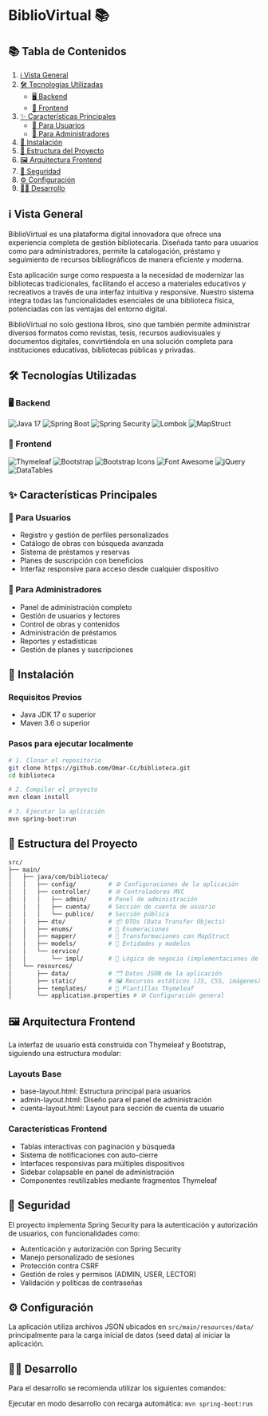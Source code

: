 # BiblioVirtual 📚

## 📚 Tabla de Contenidos
1. [ℹ️ Vista General](#-vista-general)
2. [🛠️ Tecnologías Utilizadas](#-tecnologías-utilizadas)
   - [🖥️ Backend](#-backend)
   - [🎨 Frontend](#-frontend)
3. [✨ Características Principales](#-características-principales)
   - [👤 Para Usuarios](#-para-usuarios)
   - [👑 Para Administradores](#-para-administradores)
4. [🚀 Instalación](#-instalación)
5. [📁 Estructura del Proyecto](#-estructura-del-proyecto)
6. [🖼️ Arquitectura Frontend](#-arquitectura-frontend)
7. [🔐 Seguridad](#-seguridad)
8. [⚙️ Configuración](#configuración)
9. [👨‍💻 Desarrollo](#desarrollo)

## ℹ️ Vista General

BiblioVirtual es una plataforma digital innovadora que ofrece una experiencia completa de gestión bibliotecaria. Diseñada tanto para usuarios como para administradores, permite la catalogación, préstamo y seguimiento de recursos bibliográficos de manera eficiente y moderna.

Esta aplicación surge como respuesta a la necesidad de modernizar las bibliotecas tradicionales, facilitando el acceso a materiales educativos y recreativos a través de una interfaz intuitiva y responsive. Nuestro sistema integra todas las funcionalidades esenciales de una biblioteca física, potenciadas con las ventajas del entorno digital.

BiblioVirtual no solo gestiona libros, sino que también permite administrar diversos formatos como revistas, tesis, recursos audiovisuales y documentos digitales, convirtiéndola en una solución completa para instituciones educativas, bibliotecas públicas y privadas.

## 🛠️ Tecnologías Utilizadas

### 🖥️ Backend
![Java 17](https://img.shields.io/badge/Java-17-orange)
![Spring Boot](https://img.shields.io/badge/Spring%20Boot-3.4.5-green)
![Spring Security](https://img.shields.io/badge/Spring%20Security-Latest-green)
![Lombok](https://img.shields.io/badge/Lombok-Latest-blue)
![MapStruct](https://img.shields.io/badge/MapStruct-1.5.5.Final-blue)

### 🎨 Frontend
![Thymeleaf](https://img.shields.io/badge/Thymeleaf-Latest-green)
![Bootstrap](https://img.shields.io/badge/Bootstrap-5.3.5-purple)
![Bootstrap Icons](https://img.shields.io/badge/Bootstrap%20Icons-1.11.1-purple)
![Font Awesome](https://img.shields.io/badge/Font%20Awesome-6.5.2-blue)
![jQuery](https://img.shields.io/badge/jQuery-3.7.0-blue)
![DataTables](https://img.shields.io/badge/DataTables-1.13.4-blue)

## ✨ Características Principales

### 👤 Para Usuarios
- Registro y gestión de perfiles personalizados
- Catálogo de obras con búsqueda avanzada
- Sistema de préstamos y reservas
- Planes de suscripción con beneficios
- Interfaz responsive para acceso desde cualquier dispositivo
### 👑 Para Administradores
- Panel de administración completo
- Gestión de usuarios y lectores
- Control de obras y contenidos
- Administración de préstamos
- Reportes y estadísticas
- Gestión de planes y suscripciones

## 🚀 Instalación

### Requisitos Previos
- Java JDK 17 o superior
- Maven 3.6 o superior

### Pasos para ejecutar localmente

```bash
# 1. Clonar el repositorio
git clone https://github.com/Omar-Cc/biblioteca.git
cd biblioteca

# 2. Compilar el proyecto
mvn clean install

# 3. Ejecutar la aplicación
mvn spring-boot:run
```

## 📁 Estructura del Proyecto

```bash
src/
├── main/
│   ├── java/com/biblioteca/
│   │   ├── config/         # ⚙️ Configuraciones de la aplicación
│   │   ├── controller/     # 🌐 Controladores MVC
│   │   │   ├── admin/      # Panel de administración
│   │   │   ├── cuenta/     # Sección de cuenta de usuario
│   │   │   └── publico/    # Sección pública
│   │   ├── dto/            # 📦 DTOs (Data Transfer Objects)
│   │   ├── enums/          # 🔢 Enumeraciones
│   │   ├── mapper/         # 🔄 Transformaciones con MapStruct
│   │   ├── models/         # 🧩 Entidades y modelos
│   │   └── service/
│   │       └── impl/       # 💼 Lógica de negocio (implementaciones de servicio)
│   └── resources/
│       ├── data/           # 🗂️ Datos JSON de la aplicación
│       ├── static/         # 🖼️ Recursos estáticos (JS, CSS, imágenes)
│       ├── templates/      # 📝 Plantillas Thymeleaf
│       └── application.properties # ⚙️ Configuración general
```

## 🖼️ Arquitectura Frontend
La interfaz de usuario está construida con Thymeleaf y Bootstrap, siguiendo una estructura modular:

### Layouts Base
- base-layout.html: Estructura principal para usuarios
- admin-layout.html: Diseño para el panel de administración
- cuenta-layout.html: Layout para sección de cuenta de usuario

### Características Frontend
- Tablas interactivas con paginación y búsqueda
- Sistema de notificaciones con auto-cierre
- Interfaces responsivas para múltiples dispositivos
- Sidebar colapsable en panel de administración
- Componentes reutilizables mediante fragmentos Thymeleaf

## 🔐 Seguridad
El proyecto implementa Spring Security para la autenticación y autorización de usuarios, con funcionalidades como:

- Autenticación y autorización con Spring Security
- Manejo personalizado de sesiones
- Protección contra CSRF
- Gestión de roles y permisos (ADMIN, USER, LECTOR)
- Validación y políticas de contraseñas

## ⚙️ Configuración
La aplicación utiliza archivos JSON ubicados en `src/main/resources/data/` principalmente para la carga inicial de datos (seed data) al iniciar la aplicación.

## 👨‍💻 Desarrollo
Para el desarrollo se recomienda utilizar los siguientes comandos:

Ejecutar en modo desarrollo con recarga automática: ```mvn spring-boot:run```
